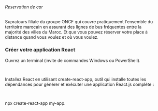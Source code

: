 <h6>Reservation de car </h6>
Supratours filiale du groupe ONCF qui couvre pratiquement l'ensemble du territoire marocain en assurant des  lignes de bus fréquentes
entre la majorité des villes du Maroc.
Et que vous pouvez réserver votre place à distance quand vous voulez et où vous voulez.

<br>
<h3>Créer votre application React </h3>

<p>Ouvrez un terminal (invite de commandes Windows ou PowerShell).</p><br>
<p>Installez React en utilisant create-react-app, outil qui installe toutes les dépendances pour générer et exécuter une application React.js complète :</p><br>
<p>npx create-react-app my-app.</p><br>
